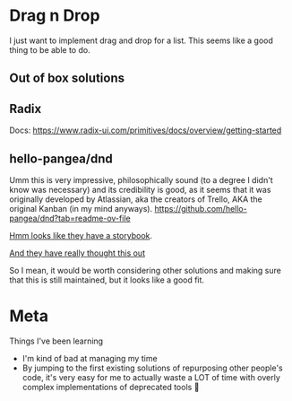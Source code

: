# Drag n Drop

I just want to implement drag and drop for a list. This seems like a good thing to be able to do.

## Out of box solutions

## Radix

Docs: https://www.radix-ui.com/primitives/docs/overview/getting-started

## hello-pangea/dnd

Umm this is very impressive, philosophically sound (to a degree I didn't know was necessary) and its credibility is good, as it seems that it was originally developed by Atlassian, aka the creators of Trello, AKA the original Kanban (in my mind anyways).
https://github.com/hello-pangea/dnd?tab=readme-ov-file

[Hmm looks like they have a storybook](https://dnd.hellopangea.com/?path=/docs/welcome--docs).

[And they have really thought this out](https://medium.com/@alexandereardon/rethinking-drag-and-drop-d9f5770b4e6b)

So I mean, it would be worth considering other solutions and making sure that this is still maintained, but it looks like a good fit.

# Meta

Things I've been learning

- I'm kind of bad at managing my time
- By jumping to the first existing solutions of repurposing other people's code, it's very easy for me to actually waste a LOT of time with overly complex implementations of deprecated tools 😬
